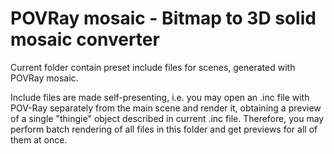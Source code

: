 # POVRay mosaic - Bitmap to 3D solid mosaic converter

Current folder contain preset include files for scenes, generated with POVRay mosaic.

Include files are made self-presenting, i.e. you may open an .inc file with POV-Ray separately from the main scene and render it, obtaining a preview of a single "thingie" object described in current .inc file. Therefore, you may perform batch rendering of all files in this folder and get previews for all of them at once.

